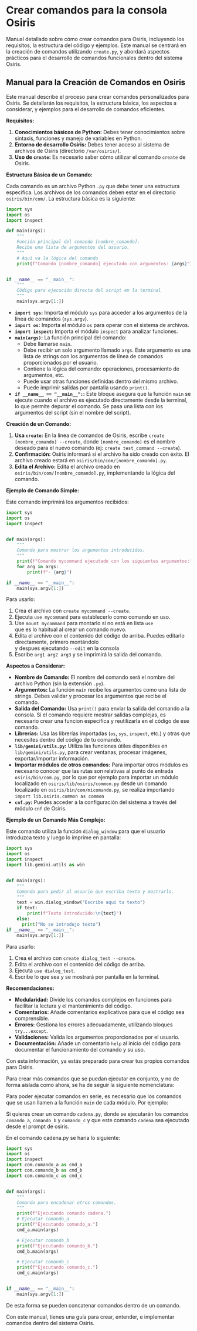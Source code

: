 # Crear comandos para la consola Osiris </h3>

Manual detallado sobre cómo crear comandos para Osiris, incluyendo los requisitos, la estructura del código y ejemplos. Este manual se centrará en la creación de comandos utilizando `create.py`, y abordará aspectos prácticos para el desarrollo de comandos funcionales dentro del sistema Osiris.

## Manual para la Creación de Comandos en Osiris

Este manual describe el proceso para crear comandos personalizados para Osiris. Se detallarán los requisitos, la estructura básica, los aspectos a considerar, y ejemplos para el desarrollo de comandos eficientes.

**Requisitos:**

1.  **Conocimientos básicos de Python:** Debes tener conocimientos sobre sintaxis, funciones y manejo de variables en Python.
2.  **Entorno de desarrollo Osiris:** Debes tener acceso al sistema de archivos de Osiris (directorio `/var/osiris/`).
3.  **Uso de `create`:** Es necesario saber cómo utilizar el comando `create` de Osiris.

**Estructura Básica de un Comando:**

Cada comando es un archivo Python `.py` que debe tener una estructura específica. Los archivos de los comandos deben estar en el directorio  `osiris/bin/com/`. La estructura básica es la siguiente:

```python
import sys
import os
import inspect

def main(args):
    """
    Función principal del comando [nombre_comando].
    Recibe una lista de argumentos del usuario.
    """
    # Aquí va la lógica del comando
    print(f"Comando [nombre_comando] ejecutado con argumentos: {args}")


if __name__ == "__main__":
    """
    Código para ejecución directa del script en la terminal
    """
    main(sys.argv[1:])
```

*   **`import sys`:** Importa el módulo `sys` para acceder a los argumentos de la línea de comandos (`sys.argv`).
*   **`import os`:** Importa el módulo `os` para operar con el sistema de archivos.
*   **`import inspect`:** Importa el módulo `inspect` para analizar funciones.
*   **`main(args)`:** La función principal del comando:
    *   Debe llamarse `main`.
    *   Debe recibir un solo argumento llamado `args`. Este argumento es una lista de strings con los argumentos de línea de comandos proporcionados por el usuario.
    *   Contiene la lógica del comando: operaciones, procesamiento de argumentos, etc.
    *   Puede usar otras funciones definidas dentro del mismo archivo.
    *   Puede imprimir salidas por pantalla usando `print()`.
*   **`if __name__ == "__main__":`:** Este bloque asegura que la función `main` se ejecute cuando el archivo es ejecutado directamente desde la terminal, lo que permite depurar el comando. Se pasa una lista con los argumentos del script (sin el nombre del script).

**Creación de un Comando:**

1.  **Usa `create`:** En la línea de comandos de Osiris, escribe `create [nombre_comando] --create`, donde `[nombre_comando]` es el nombre deseado para el nuevo comando (ej: `create test_command --create`).
2.  **Confirmación:** Osiris informará si el archivo ha sido creado con éxito. El archivo creado estará en  `osiris/bin/com/[nombre_comando].py`.
3.  **Edita el Archivo:** Edita el archivo creado en `osiris/bin/com/[nombre_comando].py`, implementando la lógica del comando.

**Ejemplo de Comando Simple:**

Este comando imprimirá los argumentos recibidos:

```python
import sys
import os
import inspect


def main(args):
    """
    Comando para mostrar los argumentos introducidos.
    """
    print(f"Comando mycommand ejecutado con los siguientes argumentos:")
    for arg in args:
        print(f"- {arg}")

if __name__ == "__main__":
    main(sys.argv[1:])
```

Para usarlo:

1.  Crea el archivo con `create mycommand --create`.
2.  Ejecuta `use mycommand` para establecerlo como comando en uso.
4.  Use `mount mycommand` para montarlo si no está en lista `use`   
    que es lo habitual al crear un comando nuevo.
3.  Edita el archivo con el contenido del código de arriba.
    Puedes editarlo directamente, primero montándolo  
    y despues ejecutando `--edit` en la consola  
4.  Escribe  `arg1 arg2 arg3` y se imprimirá la salida del comando.

**Aspectos a Considerar:**

*   **Nombre de Comando:** El nombre del comando será el nombre del archivo Python (sin la extensión `.py`).
*   **Argumentos:** La función `main` recibe los argumentos como una lista de strings. Debes validar y procesar los argumentos que recibe el comando.
*   **Salida del Comando:** Usa `print()` para enviar la salida del comando a la consola. Si el comando requiere mostrar salidas complejas, es necesario crear una funcion específica y reutilizarla en el código de ese comando.
*   **Librerías:** Usa las librerías importadas (`os`, `sys`, `inspect`, etc.) y otras que necesites dentro del código de tu comando.
*   **`lib/gemini/utils.py`:** Utiliza las funciones útiles disponibles en `lib/gemini/utils.py`, para crear ventanas, procesar imágenes, exportar/importar información.
*    **Importar módulos de otros comandos:** Para importar otros módulos es necesario conocer que las rutas son relativas al punto de entrada `osiris/bin/com.py`, por lo que por ejemplo para importar un módulo localizado en  `osiris/lib/osiris/common.py` desde un comando localizado en `osiris/bin/com/micomando.py`, se realiza importando  `import lib.osiris.common as common`
*   **`cnf.py`:** Puedes acceder a la configuración del sistema a través del módulo `cnf` de Osiris.

**Ejemplo de un Comando Más Complejo:**

Este comando utiliza la función `dialog_window` para que el usuario introduzca texto y luego lo imprime en pantalla:

```python
import sys
import os
import inspect
import lib.gemini.utils as win


def main(args):
    """
    Comando para pedir al usuario que escriba texto y mostrarlo.
    """
    text = win.dialog_window("Escribe aquí tu texto")
    if text:
        print(f"Texto introducido:\n{text}")
    else:
      print("No se introdujo texto")
if __name__ == "__main__":
    main(sys.argv[1:])
```

Para usarlo:

1.  Crea el archivo con `create dialog_test --create`.
2.  Edita el archivo con el contenido del código de arriba.  
3.  Ejecuta `use dialog_test`.
4.  Escribe lo que sea y se mostrará por pantalla en la terminal.

**Recomendaciones:**

*   **Modularidad:** Divide los comandos complejos en funciones para facilitar la lectura y el mantenimiento del código.
*   **Comentarios:** Añade comentarios explicativos para que el código sea comprensible.
*   **Errores:** Gestiona los errores adecuadamente, utilizando bloques `try...except`.
*   **Validaciones:** Valida los argumentos proporcionados por el usuario.
*   **Documentación:** Añade un comentario `help` al inicio del código para documentar el funcionamiento del comando y su uso.

Con esta información, ya estás preparado para crear tus propios comandos para Osiris.

Para crear más comandos que se puedan ejecutar en conjunto, y no de forma aislada como ahora, se ha de seguir la siguiente nomenclatura:

Para poder ejecutar comandos en serie, es necesario que los comandos que se usan llamen a la función `main` de cada módulo.
 Por ejemplo:

Si quieres crear un comando `cadena.py`, donde se ejecutarán los comandos `comando_a`, `comando_b` y `comando_c` y que este comando `cadena` sea ejecutado desde el prompt de osiris.

En el comando cadena.py se haria lo siguiente:
```python
import sys
import os
import inspect
import com.comando_a as cmd_a
import com.comando_b as cmd_b
import com.comando_c as cmd_c


def main(args):
    """
    Comando para encadenar otros comandos.
    """
    print(f"Ejecutando comando cadena.")
    # Ejecutar comando_a
    print(f"Ejecutando comando_a.")
    cmd_a.main(args)

    # Ejecutar comando_b
    print(f"Ejecutando comando_b.")
    cmd_b.main(args)

    # Ejecutar comando_c
    print(f"Ejecutando comando_c.")
    cmd_c.main(args)


if __name__ == "__main__":
    main(sys.argv[1:])
```

De esta forma se pueden concatenar comandos dentro de un comando.

Con este manual, tienes una guía para crear, entender, e implementar comandos dentro del sistema Osiris.
